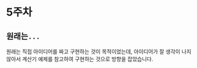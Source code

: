 # 5주차

## 원래는`...`

원래는 직접 아이디어를 짜고 구현하는 것이 목적이었는데,
아이디어가 잘 생각이 나지 않아서 계산기 예제를 참고하여 구현하는 것으로
방향을 잡았습니다.
